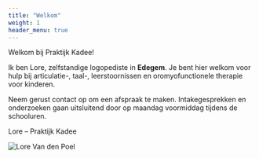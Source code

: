 ```yaml
---
title: "Welkom"
weight: 1
header_menu: true
---
```


Welkom bij Praktijk Kadee!  

Ik ben Lore, zelfstandige logopediste in **Edegem**. Je bent hier welkom voor hulp bij articulatie-, taal-, leerstoornissen en oromyofunctionele therapie voor kinderen.

Neem gerust contact op om een afspraak te maken. 
Intakegesprekken en onderzoeken gaan uitsluitend door op maandag voormiddag tijdens de schooluren.

Lore – Praktijk Kadee

![Lore Van den Poel](/images/photo.jpeg)
